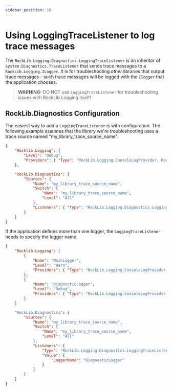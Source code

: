 ```yaml
---
sidebar_position: 18
---
```


# Using LoggingTraceListener to log trace messages

The `RockLib.Logging.Diagnostics.LoggingTraceListener` is an inheritor of `System.Diagnostics.TraceListener` that sends trace messages to a `RockLib.Logging.ILogger`. It is for troubleshooting *other* libraries that output trace messages - such trace messages will be logged with the `Ilogger` that the application chooses.

> **WARNING:** DO NOT use `LoggingTraceListener` for troubleshooting issues with RockLib.Logging itself!

## RockLib.Diagnostics Configuration

The easiest way to add a `LoggingTraceListener` is with configuration. The following example assumes that the library we're troubleshooting uses a trace source named "my_library_trace_source_name".

```json
{
    "Rocklib.Logging": {
        "Level": "Debug",
        "Providers": { "Type": "RockLib.Logging.ConsoleLogProvider, RockLib.Logging" }
    },

    "RockLib.Diagnostics": {
        "Sources": {
            "Name": "my_library_trace_source_name",
            "Switch": {
                "Name": "my_library_trace_source_name",
                "Level": "All"
            },
            "Listeners": { "Type": "RockLib.Logging.Diagnostics.LoggingTraceListener, RockLib.Logging" }
        }
    }
}
```

If the application defines more than one logger, the `LoggingTraceListener` needs to specify the logger name.

```json
{
    "Rocklib.Logging": [
        {
            "Name": "MainLogger",
            "Level": "Warn",
            "Providers": { "Type": "RockLib.Logging.ConsoleLogProvider, RockLib.Logging" }
        },
        {
            "Name": "DiagnosticLogger",
            "Level": "Debug",
            "Providers": { "Type": "RockLib.Logging.ConsoleLogProvider, RockLib.Logging" }
        }
    ]

    "RockLib.Diagnostics": {
        "Sources": {
            "Name": "my_library_trace_source_name",
            "Switch": {
                "Name": "my_library_trace_source_name",
                "Level": "All"
            },
            "Listeners": {
                "Type": "RockLib.Logging.Diagnostics.LoggingTraceListener, RockLib.Logging",
                "Value": {
                    "LoggerName": "DiagnosticLogger"
                }
            }
        }
    }
}
```
